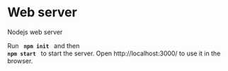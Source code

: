 # Web server

Nodejs web server 

Run <code> **npm init** </code>  and then <code> **npm start** </code> to start the server.
Open http://localhost:3000/ to use it in the browser.